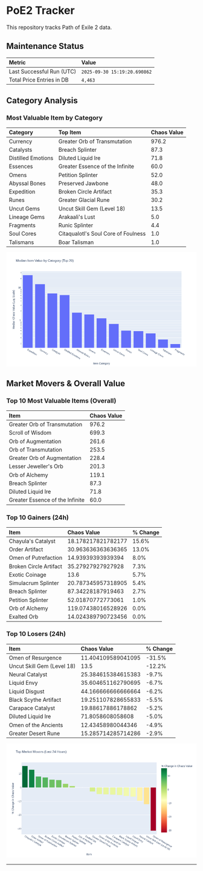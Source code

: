 # PoE2 Tracker

This repository tracks Path of Exile 2 data.

## Maintenance Status

<!-- START_MAINTENANCE -->
| Metric | Value |
|:---|:---|
| Last Successful Run (UTC) | `2025-09-30 15:19:20.690862` |
| Total Price Entries in DB | `4,463` |

<!-- END_MAINTENANCE -->

## Category Analysis

<!-- START_CATEGORY_ANALYSIS -->
### Most Valuable Item by Category
| Category | Top Item | Chaos Value |
| :--- | :--- | :--- |
| Currency | Greater Orb of Transmutation | 976.2 |
| Catalysts | Breach Splinter | 87.3 |
| Distilled Emotions | Diluted Liquid Ire | 71.8 |
| Essences | Greater Essence of the Infinite | 60.0 |
| Omens | Petition Splinter | 52.0 |
| Abyssal Bones | Preserved Jawbone | 48.0 |
| Expedition | Broken Circle Artifact | 35.3 |
| Runes | Greater Glacial Rune | 30.2 |
| Uncut Gems | Uncut Skill Gem (Level 18) | 13.5 |
| Lineage Gems | Arakaali's Lust | 5.0 |
| Fragments | Runic Splinter | 4.4 |
| Soul Cores | Citaqualotl's Soul Core of Foulness | 1.0 |
| Talismans | Boar Talisman | 1.0 |


![Category Analysis Chart](charts/category_analysis.png)
<!-- END_CATEGORY_ANALYSIS -->

## Market Movers & Overall Value

<!-- START_ANALYSIS -->
### Top 10 Most Valuable Items (Overall)
| Item | Chaos Value |
| :--- | :--- |
| Greater Orb of Transmutation | 976.2 |
| Scroll of Wisdom | 699.3 |
| Orb of Augmentation | 261.6 |
| Orb of Transmutation | 253.5 |
| Greater Orb of Augmentation | 228.4 |
| Lesser Jeweller's Orb | 201.3 |
| Orb of Alchemy | 119.1 |
| Breach Splinter | 87.3 |
| Diluted Liquid Ire | 71.8 |
| Greater Essence of the Infinite | 60.0 |

### Top 10 Gainers (24h)
| Item | Chaos Value | % Change |
| :--- | :--- | :--- |
| Chayula's Catalyst | 18.178217821782177 | 15.6% |
| Order Artifact | 30.963636363636365 | 13.0% |
| Omen of Putrefaction | 14.93939393939394 | 8.0% |
| Broken Circle Artifact | 35.27927927927928 | 7.3% |
| Exotic Coinage | 13.6 | 5.7% |
| Simulacrum Splinter | 20.787345957318905 | 5.4% |
| Breach Splinter | 87.34228187919463 | 2.7% |
| Petition Splinter | 52.01870772773061 | 1.0% |
| Orb of Alchemy | 119.07438016528926 | 0.0% |
| Exalted Orb | 14.024389790723456 | 0.0% |

### Top 10 Losers (24h)
| Item | Chaos Value | % Change |
| :--- | :--- | :--- |
| Omen of Resurgence | 11.404109589041095 | -31.5% |
| Uncut Skill Gem (Level 18) | 13.5 | -12.2% |
| Neural Catalyst | 25.384615384615383 | -9.7% |
| Liquid Envy | 35.604651162790695 | -6.7% |
| Liquid Disgust | 44.166666666666664 | -6.2% |
| Black Scythe Artifact | 19.251107828655833 | -5.5% |
| Carapace Catalyst | 19.88617886178862 | -5.2% |
| Diluted Liquid Ire | 71.8058608058608 | -5.0% |
| Omen of the Ancients | 12.43458980044346 | -4.9% |
| Greater Desert Rune | 15.285714285714286 | -2.9% |


![Market Movers Chart](charts/market_movers.png)
<!-- END_ANALYSIS -->

---
